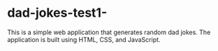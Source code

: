 # dad-jokes-test1-
This is a simple web application that generates random dad jokes. The application is built using HTML, CSS, and JavaScript.
